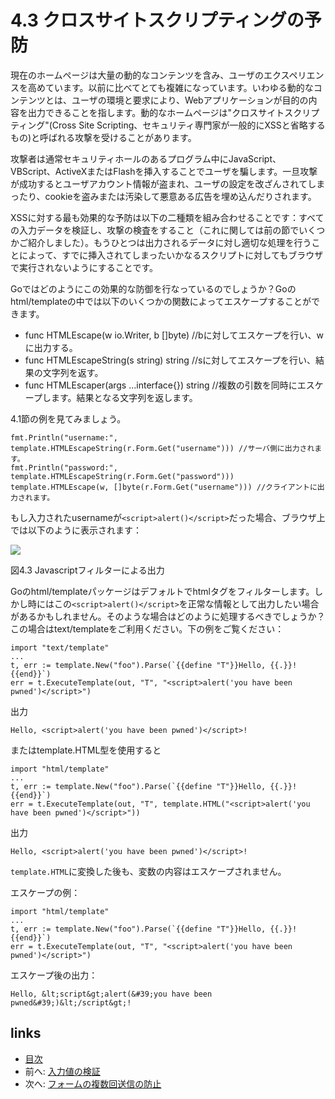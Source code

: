 # 4.3 クロスサイトスクリプティングの予防

現在のホームページは大量の動的なコンテンツを含み、ユーザのエクスペリエンスを高めています。以前に比べてとても複雑になっています。いわゆる動的なコンテンツとは、ユーザの環境と要求により、Webアプリケーションが目的の内容を出力できることを指します。動的なホームページは"クロスサイトスクリプティング"(Cross Site Scripting、セキュリティ専門家が一般的にXSSと省略するもの)と呼ばれる攻撃を受けることがあります。

攻撃者は通常セキュリティホールのあるプログラム中にJavaScript、VBScript、ActiveXまたはFlashを挿入することでユーザを騙します。一旦攻撃が成功するとユーザアカウント情報が盗まれ、ユーザの設定を改ざんされてしまったり、cookieを盗みまたは汚染して悪意ある広告を埋め込んだりされます。

XSSに対する最も効果的な予防は以下の二種類を組み合わせることです：すべての入力データを検証し、攻撃の検査をすること（これに関しては前の節でいくつかご紹介しました）。もうひとつは出力されるデータに対し適切な処理を行うことによって、すでに挿入されてしまったいかなるスクリプトに対してもブラウザで実行されないようにすることです。

Goではどのようにこの効果的な防御を行なっているのでしょうか？Goのhtml/templateの中では以下のいくつかの関数によってエスケープすることができます。

- func HTMLEscape(w io.Writer, b []byte)  //bに対してエスケープを行い、wに出力する。
- func HTMLEscapeString(s string) string  //sに対してエスケープを行い、結果の文字列を返す。
- func HTMLEscaper(args ...interface{}) string //複数の引数を同時にエスケープします。結果となる文字列を返します。


4.1節の例を見てみましょう。

	fmt.Println("username:", template.HTMLEscapeString(r.Form.Get("username"))) //サーバ側に出力されます。
	fmt.Println("password:", template.HTMLEscapeString(r.Form.Get("password")))
	template.HTMLEscape(w, []byte(r.Form.Get("username"))) //クライアントに出力されます。

もし入力されたusernameが`<script>alert()</script>`だった場合、ブラウザ上では以下のように表示されます：

![](../../ebook/images/4.3.escape.png?raw=true)

図4.3 Javascriptフィルターによる出力

Goのhtml/templateパッケージはデフォルトでhtmlタグをフィルターします。しかし時にはこの`<script>alert()</script>`を正常な情報として出力したい場合があるかもしれません。そのような場合はどのように処理するべきでしょうか？この場合はtext/templateをご利用ください。下の例をご覧ください：

	import "text/template"
	...
	t, err := template.New("foo").Parse(`{{define "T"}}Hello, {{.}}!{{end}}`)
	err = t.ExecuteTemplate(out, "T", "<script>alert('you have been pwned')</script>")

出力

	Hello, <script>alert('you have been pwned')</script>!

またはtemplate.HTML型を使用すると

	import "html/template"
	...
	t, err := template.New("foo").Parse(`{{define "T"}}Hello, {{.}}!{{end}}`)
	err = t.ExecuteTemplate(out, "T", template.HTML("<script>alert('you have been pwned')</script>"))

出力

	Hello, <script>alert('you have been pwned')</script>!

`template.HTML`に変換した後も、変数の内容はエスケープされません。　

エスケープの例：

	import "html/template"
	...
	t, err := template.New("foo").Parse(`{{define "T"}}Hello, {{.}}!{{end}}`)
	err = t.ExecuteTemplate(out, "T", "<script>alert('you have been pwned')</script>")

エスケープ後の出力：

	Hello, &lt;script&gt;alert(&#39;you have been pwned&#39;)&lt;/script&gt;!



## links
   * [目次](<preface.md>)
   * 前へ: [入力値の検証](<04.2.md>)
   * 次へ: [フォームの複数回送信の防止](<04.4.md>)
